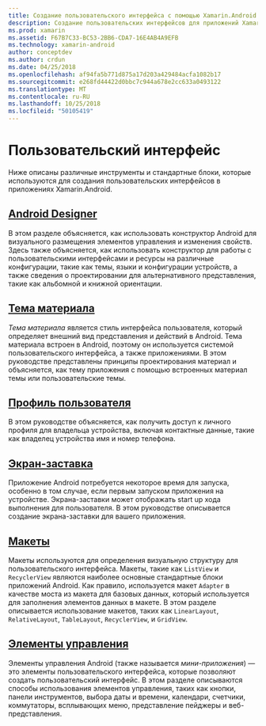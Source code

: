```yaml
---
title: Создание пользовательского интерфейса с помощью Xamarin.Android
description: Создание пользовательских интерфейсов для приложений Xamarin.Android
ms.prod: xamarin
ms.assetid: F67B7C33-BC53-2BB6-CDA7-16E4AB4A9EFB
ms.technology: xamarin-android
author: conceptdev
ms.author: crdun
ms.date: 04/25/2018
ms.openlocfilehash: af94fa5b771d875a17d203a429484acfa1082b17
ms.sourcegitcommit: e268fd44422d0bbc7c944a678e2cc633a0493122
ms.translationtype: MT
ms.contentlocale: ru-RU
ms.lasthandoff: 10/25/2018
ms.locfileid: "50105419"
---
```

# <a name="user-interface"></a>Пользовательский интерфейс

Ниже описаны различные инструменты и стандартные блоки, которые используются для создания пользовательских интерфейсов в приложениях Xamarin.Android.

## <a name="android-designerandroiduser-interfaceandroid-designerindexmd"></a>[Android Designer](~/android/user-interface/android-designer/index.md)

В этом разделе объясняется, как использовать конструктор Android для визуального размещения элементов управления и изменения свойств. Здесь также объясняется, как использовать конструктор для работы с пользовательскими интерфейсами и ресурсы на различные конфигурации, такие как темы, языки и конфигурации устройств, а также сведения о проектировании для альтернативного представления, такие как альбомной и книжной ориентации.

## <a name="material-themeandroiduser-interfacematerial-thememd"></a>[Тема материала](~/android/user-interface/material-theme.md)

*Тема материала* является стиль интерфейса пользователя, который определяет внешний вид представления и действий в Android. Тема материала встроен в Android, поэтому он используется системой пользовательского интерфейса, а также приложениями. В этом руководстве представлены принципы проектирования материал и объясняется, как тему приложения с помощью встроенных материал темы или пользовательские темы.

## <a name="user-profileandroiduser-interfaceuser-profilemd"></a>[Профиль пользователя](~/android/user-interface/user-profile.md)

В этом руководстве объясняется, как получить доступ к личного профиля для владельца устройства, включая контактные данные, такие как владелец устройства имя и номер телефона.

## <a name="splash-screenandroiduser-interfacesplash-screenmd"></a>[Экран-заставка](~/android/user-interface/splash-screen.md)

Приложение Android потребуется некоторое время для запуска, особенно в том случае, если первым запуском приложения на устройстве. Экрана-заставки может отображать start up хода выполнения для пользователя. В этом руководстве описывается создание экрана-заставки для вашего приложения.

## <a name="layoutsandroiduser-interfacelayoutsindexmd"></a>[Макеты](~/android/user-interface/layouts/index.md)

Макеты используются для определения визуальную структуру для пользовательского интерфейса.
Макеты, такие как `ListView` и `RecyclerView` являются наиболее основные стандартные блоки приложений Android. Как правило, используется макет `Adapter` в качестве моста из макета для базовых данных, который используется для заполнения элементов данных в макете. В этом разделе описывается использование макетов, таких как `LinearLayout`, `RelativeLayout`, `TableLayout`, `RecyclerView`, и `GridView`.

## <a name="controlsandroiduser-interfacecontrolsindexmd"></a>[Элементы управления](~/android/user-interface/controls/index.md)

Элементы управления Android (также называется *мини-приложения*) — это элементы пользовательского интерфейса, которые позволяют создать пользовательский интерфейс. В этом разделе описываются способы использования элементов управления, таких как кнопки, панели инструментов, выбора даты и времени, календари, счетчики, коммутаторы, всплывающих меню, представление пейджеры и веб-представления.

